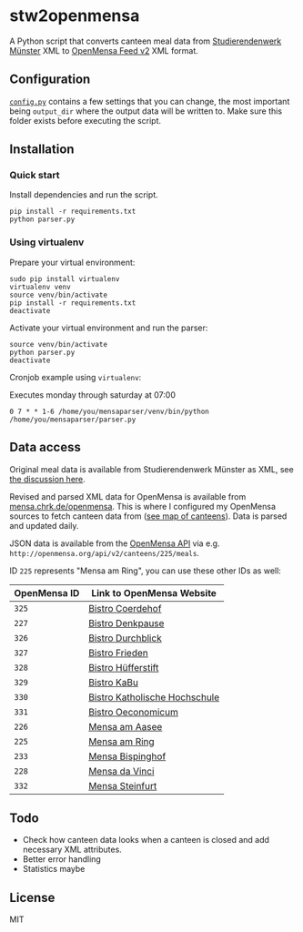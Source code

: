 # stw2openmensa

A Python script that converts canteen meal data from [Studierendenwerk Münster](http://studentenwerk-muenster.de/) XML to [OpenMensa Feed v2](http://doc.openmensa.org/feed/v2/) XML format.

## Configuration

[`config.py`](config.py) contains a few settings that you can change, the most important being `output_dir` where the output data will be written to. Make sure this folder exists before executing the script.

## Installation

### Quick start

Install dependencies and run the script.

```
pip install -r requirements.txt
python parser.py
```

### Using virtualenv

Prepare your virtual environment:
```
sudo pip install virtualenv
virtualenv venv
source venv/bin/activate
pip install -r requirements.txt
deactivate
```

Activate your virtual environment and run the parser:
```
source venv/bin/activate
python parser.py
deactivate
```

Cronjob example using `virtualenv`:

Executes monday through saturday at 07:00

```
0 7 * * 1-6 /home/you/mensaparser/venv/bin/python /home/you/mensaparser/parser.py
```

## Data access

Original meal data is available from Studierendenwerk Münster as XML, see [the discussion here](https://github.com/ifgi-webteam/mensaparser/issues/4#issuecomment-260331519).

Revised and parsed XML data for OpenMensa is available from [mensa.chrk.de/openmensa](https://mensa.chrk.de/openmensa). This is where I configured my OpenMensa sources to fetch canteen data from ([see map of canteens](http://openmensa.org/#14/51.9646/7.6159)). Data is parsed and updated daily.

JSON data is available from the [OpenMensa API](http://doc.openmensa.org/api/v2/) via e.g. `http://openmensa.org/api/v2/canteens/225/meals`.

ID `225` represents "Mensa am Ring", you can use these other IDs as well:

|OpenMensa ID | Link to OpenMensa Website            |
|-------------|--------------------------------------|
|`325`        | [Bistro Coerdehof][325]              |
|`227`        | [Bistro Denkpause][227]              |
|`326`        | [Bistro Durchblick][326]             |
|`327`        | [Bistro Frieden][327]                |
|`328`        | [Bistro Hüfferstift][328]            |
|`329`        | [Bistro KaBu][329]                   |
|`330`        | [Bistro Katholische Hochschule][330] |
|`331`        | [Bistro Oeconomicum][331]            |
|`226`        | [Mensa am Aasee][226]                |
|`225`        | [Mensa am Ring][225]                 |
|`233`        | [Mensa Bispinghof][233]              |
|`228`        | [Mensa da Vinci][228]                |
|`332`        | [Mensa Steinfurt][332]               |


[325]: http://openmensa.org/c/325
[227]: http://openmensa.org/c/227
[326]: http://openmensa.org/c/326
[327]: http://openmensa.org/c/327
[328]: http://openmensa.org/c/328
[329]: http://openmensa.org/c/329
[330]: http://openmensa.org/c/330
[331]: http://openmensa.org/c/331
[226]: http://openmensa.org/c/226
[225]: http://openmensa.org/c/225
[233]: http://openmensa.org/c/233
[228]: http://openmensa.org/c/228
[332]: http://openmensa.org/c/332

## Todo

* Check how canteen data looks when a canteen is closed and add necessary XML attributes.
* Better error handling
* Statistics maybe

## License

MIT